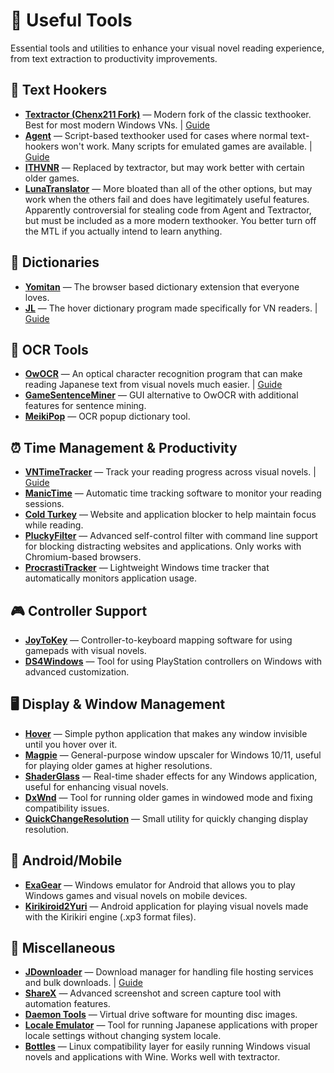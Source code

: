 # 🧰 Useful Tools

Essential tools and utilities to enhance your visual novel reading experience, from text extraction to productivity improvements.

## 🧠 Text Hookers

- **[Textractor (Chenx211 Fork)](https://github.com/Chenx221/Textractor)** — Modern fork of the classic texthooker. Best for most modern Windows VNs. | [Guide](textractor-guide.md)
- **[Agent](https://github.com/0xDC00/agent)** — Script-based texthooker used for cases where normal text-hookers won't work. Many scripts for emulated games are available. | [Guide](agent-guide.md)
- **[ITHVNR](https://drive.google.com/file/d/13aHF4uIXWn-3YML_k2YCDWhtGgn5-tnO/view)** — Replaced by textractor, but may work better with certain older games.
- **[LunaTranslator](https://github.com/HIllya51/LunaTranslator)** — More bloated than all of the other options, but may work when the others fail and does have legitimately useful features. Apparently controversial for stealing code from Agent and Textractor, but must be included as a more modern texthooker. You better turn off the MTL if you actually intend to learn anything.

## 📖 Dictionaries

- **[Yomitan](https://yomitan.wiki/)** — The browser based dictionary extension that everyone loves.
- **[JL](https://github.com/rampaa/JL)** — The hover dictionary program made specifically for VN readers. | [Guide](jl-guide.md)

## 🧪 OCR Tools

- **[OwOCR](https://github.com/AuroraWright/owocr)** — An optical character recognition program that can make reading Japanese text from visual novels much easier. | [Guide](owocr-guide.md)
- **[GameSentenceMiner](https://github.com/bpwhelan/GameSentenceMiner)** — GUI alternative to OwOCR with additional features for sentence mining.
- **[MeikiPop](https://github.com/rtr46/meikipop)** — OCR popup dictionary tool.

## ⏰ Time Management & Productivity

- **[VNTimeTracker](https://github.com/drinosaret/VNTimeTracker)** — Track your reading progress across visual novels. | [Guide](timetracker-guide.md)
- **[ManicTime](https://manictime.com/)** — Automatic time tracking software to monitor your reading sessions.
- **[Cold Turkey](https://getcoldturkey.com/)** — Website and application blocker to help maintain focus while reading.
- **[PluckyFilter](https://pluckyfilter.com/)** — Advanced self-control filter with command line support for blocking distracting websites and applications. Only works with Chromium-based browsers.
- **[ProcrastiTracker](https://github.com/aardappel/procrastitracker)** — Lightweight Windows time tracker that automatically monitors application usage.

## 🎮 Controller Support

- **[JoyToKey](https://joytokey.net/en/)** — Controller-to-keyboard mapping software for using gamepads with visual novels.
- **[DS4Windows](https://ds4-windows.com/)** — Tool for using PlayStation controllers on Windows with advanced customization.

## 🖥️ Display & Window Management

- **[Hover](https://github.com/drinosaret/Hover)** — Simple python application that makes any window invisible until you hover over it.
- **[Magpie](https://github.com/Blinue/Magpie)** — General-purpose window upscaler for Windows 10/11, useful for playing older games at higher resolutions.
- **[ShaderGlass](https://github.com/mausimus/ShaderGlass)** — Real-time shader effects for any Windows application, useful for enhancing visual novels.
- **[DxWnd](https://dxwnd.org/)** — Tool for running older games in windowed mode and fixing compatibility issues.
- **[QuickChangeResolution](https://github.com/jackdp/Quick-Change-Resolution)** — Small utility for quickly changing display resolution.

## 📱 Android/Mobile

- **[ExaGear](https://github.com/XHYN-PH/exagear-302)** — Windows emulator for Android that allows you to play Windows games and visual novels on mobile devices.
- **[Kirikiroid2Yuri](https://github.com/YuriSizuku/Kirikiroid2Yuri)** — Android application for playing visual novels made with the Kirikiri engine (.xp3 format files).

## 🔧 Miscellaneous

- **[JDownloader](https://jdownloader.org/download/index)** — Download manager for handling file hosting services and bulk downloads. | [Guide](jdownloader-guide.md)
- **[ShareX](https://getsharex.com/)** — Advanced screenshot and screen capture tool with automation features.
- **[Daemon Tools](https://www.daemon-tools.cc/jpn/home)** — Virtual drive software for mounting disc images.
- **[Locale Emulator](https://xupefei.github.io/Locale-Emulator/)** — Tool for running Japanese applications with proper locale settings without changing system locale.
- **[Bottles](https://usebottles.com/)** — Linux compatibility layer for easily running Windows visual novels and applications with Wine. Works well with textractor.
